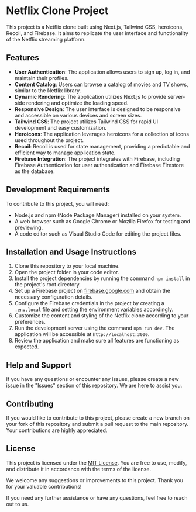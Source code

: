 # Netflix Clone Project

This project is a Netflix clone built using Next.js, Tailwind CSS, heroicons, Recoil, and Firebase. It aims to replicate the user interface and functionality of the Netflix streaming platform.

## Features

- **User Authentication**: The application allows users to sign up, log in, and maintain their profiles.
- **Content Catalog**: Users can browse a catalog of movies and TV shows, similar to the Netflix library.
- **Dynamic Rendering**: The application utilizes Next.js to provide server-side rendering and optimize the loading speed.
- **Responsive Design**: The user interface is designed to be responsive and accessible on various devices and screen sizes.
- **Tailwind CSS**: The project utilizes Tailwind CSS for rapid UI development and easy customization.
- **Heroicons**: The application leverages heroicons for a collection of icons used throughout the project.
- **Recoil**: Recoil is used for state management, providing a predictable and efficient way to manage application state.
- **Firebase Integration**: The project integrates with Firebase, including Firebase Authentication for user authentication and Firebase Firestore as the database.

## Development Requirements

To contribute to this project, you will need:

- Node.js and npm (Node Package Manager) installed on your system.
- A web browser such as Google Chrome or Mozilla Firefox for testing and previewing.
- A code editor such as Visual Studio Code for editing the project files.

## Installation and Usage Instructions

1. Clone this repository to your local machine.
2. Open the project folder in your code editor.
3. Install the project dependencies by running the command `npm install` in the project's root directory.
4. Set up a Firebase project on [firebase.google.com](https://firebase.google.com) and obtain the necessary configuration details.
5. Configure the Firebase credentials in the project by creating a `.env.local` file and setting the environment variables accordingly.
6. Customize the content and styling of the Netflix clone according to your preferences.
7. Run the development server using the command `npm run dev`. The application will be accessible at `http://localhost:3000`.
8. Review the application and make sure all features are functioning as expected.

## Help and Support

If you have any questions or encounter any issues, please create a new issue in the "Issues" section of this repository. We are here to assist you.

## Contributing

If you would like to contribute to this project, please create a new branch on your fork of this repository and submit a pull request to the main repository. Your contributions are highly appreciated.

## License

This project is licensed under the [MIT License](LICENSE). You are free to use, modify, and distribute it in accordance with the terms of the license.

We welcome any suggestions or improvements to this project. Thank you for your valuable contributions!

If you need any further assistance or have any questions, feel free to reach out to us.
